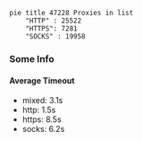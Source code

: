 
```mermaid
pie title 47228 Proxies in list
    "HTTP" : 25522
    "HTTPS": 7281
    "SOCKS" : 19958
```

### Some Info
#### Average Timeout

- mixed: 3.1s
- http: 1.5s
- https: 8.5s
- socks: 6.2s